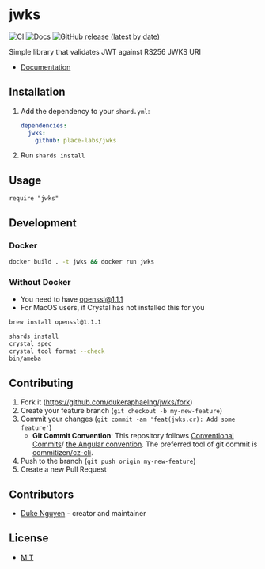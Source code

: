 # jwks

[![CI](https://github.com/place-labs/jwks/actions/workflows/ci.yml/badge.svg?branch=master)](https://github.com/place-labs/jwks/actions/workflows/ci.yml) [![Docs](https://img.shields.io/badge/docs-available-brightgreen.svg)](https://place-labs.github.io/jwks/) [![GitHub release (latest by date)](https://img.shields.io/github/v/release/place-labs/jwks)](https://img.shields.io/github/v/release/place-labs/jwks?style=flat-square)

Simple library that validates JWT against RS256 JWKS URI

- [Documentation](https://place-labs.github.io/jwks/)

## Installation

1. Add the dependency to your `shard.yml`:

   ```yaml
   dependencies:
     jwks:
       github: place-labs/jwks
   ```

2. Run `shards install`

## Usage

```crystal
require "jwks"
```

## Development

### Docker

```bash
docker build . -t jwks && docker run jwks
```

### Without Docker

- You need to have openssl@1.1.1
- For MacOS users, if Crystal has not installed this for you
```bash
brew install openssl@1.1.1

shards install
crystal spec
crystal tool format --check
bin/ameba
```

## Contributing

1. Fork it (<https://github.com/dukeraphaelng/jwks/fork>)
2. Create your feature branch (`git checkout -b my-new-feature`)
3. Commit your changes (`git commit -am 'feat(jwks.cr): Add some feature'`)
   - **Git Commit Convention**: This repository follows [Conventional Commits](https://www.conventionalcommits.org/en/v1.0.0-beta.2/)/ [the Angular convention](https://github.com/angular/angular/blob/22b96b9/CONTRIBUTING.md#-commit-message-guidelines). The preferred tool of git commit is [commitizen/cz-cli](https://github.com/commitizen/cz-cli).
4. Push to the branch (`git push origin my-new-feature`)
5. Create a new Pull Request

## Contributors

- [Duke Nguyen](https://github.com/dukeraphaelng) - creator and maintainer

## License

- [MIT](LICENSE)